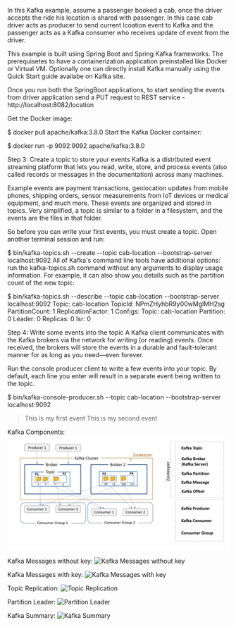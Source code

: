 In this Kafka example, assume a passenger booked a cab, once the driver accepts the ride his location is shared with passenger. In this case cab driver acts as producer to send current lcoation event to Kafka and the passenger acts as a Kafka consumer who receives update of event from the driver. 

This example is built using Spring Boot and Spring Kafka frameworks. The prerequisetes to have a containerization application preinstalled like Docker or Virtual VM. Optionally one can directly install Kafka manually using the Quick Start guide availabe on Kafka site.

Once you run both the SpringBoot applications, to start sending the events from driver application send a PUT request to REST service - http://localhost:8082/location  

Get the Docker image:

$ docker pull apache/kafka:3.8.0
Start the Kafka Docker container:

$ docker run -p 9092:9092 apache/kafka:3.8.0


Step 3: Create a topic to store your events
Kafka is a distributed event streaming platform that lets you read, write, store, and process events (also called records or messages in the documentation) across many machines.

Example events are payment transactions, geolocation updates from mobile phones, shipping orders, sensor measurements from IoT devices or medical equipment, and much more. These events are organized and stored in topics. Very simplified, a topic is similar to a folder in a filesystem, and the events are the files in that folder.

So before you can write your first events, you must create a topic. Open another terminal session and run:

$ bin/kafka-topics.sh --create --topic cab-location --bootstrap-server localhost:9092
All of Kafka's command line tools have additional options: run the kafka-topics.sh command without any arguments to display usage information. For example, it can also show you details such as the partition count of the new topic:

$ bin/kafka-topics.sh --describe --topic cab-location --bootstrap-server localhost:9092
Topic: cab-location        TopicId: NPmZHyhbR9y00wMglMH2sg PartitionCount: 1       ReplicationFactor: 1	Configs:
Topic: cab-location Partition: 0    Leader: 0   Replicas: 0 Isr: 0


Step 4: Write some events into the topic
A Kafka client communicates with the Kafka brokers via the network for writing (or reading) events. Once received, the brokers will store the events in a durable and fault-tolerant manner for as long as you need—even forever.

Run the console producer client to write a few events into your topic. By default, each line you enter will result in a separate event being written to the topic.

$ bin/kafka-console-producer.sh --topic cab-location --bootstrap-server localhost:9092
>This is my first event
>This is my second event

Kafka Components:
<img src="https://github.com/sriharijala/SpringExamples/blob/main/Kafka-example/kafka-components.jpg" alt="Kafka Components"/>

Kafka Messages without key:
<img src="https://github.com/sriharijala/SpringExamples/blob/main/Kafka-example/mesages-without-key.jpg" alt="Kafka Messages without key"/>

Kafka Messages with key:
<img src="https://github.com/sriharijala/SpringExamples/blob/main/Kafka-example/mesages-with-key.jpg" alt="Kafka Messages with key"/>

Topic Replication:
<img src="https://github.com/sriharijala/SpringExamples/blob/main/Kafka-example/topic-replication.jpg" alt="Topic Replication"/>

Partition Leader:
<img src="https://github.com/sriharijala/SpringExamples/blob/main/Kafka-example/patition-leader.jpg" alt="Partition Leader"/>

Kafka Summary:
<img src="https://github.com/sriharijala/SpringExamples/blob/main/Kafka-example/kafka-summary.jpg" alt="Kafka Summary"/>


